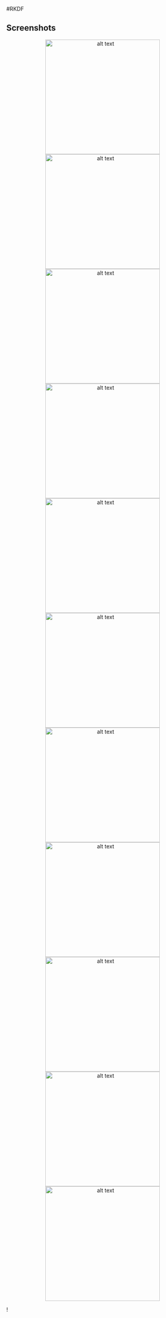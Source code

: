#RKDF
## Screenshots
<p align="center">

<img src="https://github.com/user-attachments/assets/96a77bcd-28fe-4fba-a054-375794838da2" alt="alt text" width="300 ">
<img src="https://github.com/user-attachments/assets/4bd05e66-9e9d-44e6-82a9-1993b4f3d8bc" alt="alt text" width="300"><br>
<img src="https://github.com/user-attachments/assets/b16b148c-d45a-4bd8-b711-d9c5b70a6ddd" alt="alt text" width="300 ">
<img src="https://github.com/user-attachments/assets/553c0114-5a26-4ed2-888c-db829f609dee" alt="alt text" width="300">
<img src="https://github.com/user-attachments/assets/64642d04-2239-42ba-9d11-e795ccbb77ae" alt="alt text" width="300">
<img src="https://github.com/user-attachments/assets/44e163e1-d983-4d83-829c-863a2742d093" alt="alt text" width="300">
<img src="https://github.com/user-attachments/assets/e883ce6f-e080-4859-b0ca-03dcfa28eb67" alt="alt text" width="300">
<img src="https://github.com/user-attachments/assets/905a02f0-2d9d-4264-8f54-4752fe51283d" alt="alt text" width="300">
<img src="https://github.com/user-attachments/assets/ae2e46b2-9e69-4468-b55e-35d623e83c17" alt="alt text" width="300">
<img src="https://github.com/user-attachments/assets/f7d105dd-72f9-4045-988f-d60ce3463276" alt="alt text" width="300">
<img src="https://github.com/user-attachments/assets/a57e0fce-26ec-46c0-9207-dd949cfe0cc5" alt="alt text" width="300">
</p>!
